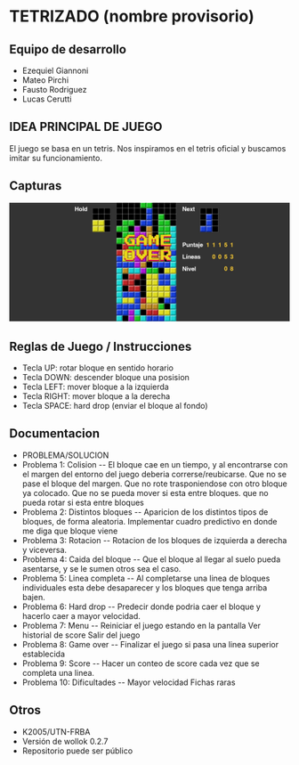 # TETRIZADO (nombre provisorio)

## Equipo de desarrollo

- Ezequiel Giannoni
- Mateo Pirchi
- Fausto Rodriguez
- Lucas Cerutti
  
## IDEA PRINCIPAL DE JUEGO

El juego se basa en un tetris. Nos inspiramos en el tetris oficial y buscamos imitar su funcionamiento.

## Capturas

![Tetrizado](assets/Captura.JPG)

## Reglas de Juego / Instrucciones

- Tecla UP: rotar bloque en sentido horario
- Tecla DOWN: descender bloque una posision
- Tecla LEFT: mover bloque a la izquierda
- Tecla RIGHT: mover bloque a la derecha
- Tecla SPACE: hard drop (enviar el bloque al fondo)

## Documentacion

- PROBLEMA/SOLUCION
- Problema 1: Colision
    -- El bloque cae en un tiempo, y al encontrarse con el margen del entorno del juego deberia correrse/reubicarse. Que no se pase el bloque del margen. Que no rote trasponiendose con otro bloque ya colocado. Que no se pueda mover si esta entre bloques.
    que no pueda rotar si esta entre bloques
- Problema 2: Distintos bloques
    -- Aparicion de los distintos tipos de bloques, de forma aleatoria. Implementar cuadro predictivo en donde me diga que bloque viene
- Problema 3: Rotacion
    -- Rotacion de los bloques de izquierda a derecha y viceversa.
- Problema 4: Caida del bloque
    -- Que el bloque al llegar al suelo pueda asentarse, y se le sumen otros sea el caso.
- Problema 5: Linea completa
    -- Al completarse una linea de bloques individuales esta debe desaparecer y los bloques que tenga arriba bajen.
- Problema 6: Hard drop
    -- Predecir donde podria caer el bloque y hacerlo caer a mayor velocidad.
- Problema 7: Menu
    -- Reiniciar el juego estando en la pantalla
        Ver historial de score
        Salir del juego
- Problema 8: Game over
    -- Finalizar el juego si pasa una linea superior establecida
- Problema 9: Score
    -- Hacer un conteo de score cada vez que se completa una linea.
- Problema 10: Dificultades
    -- Mayor velocidad
        Fichas raras

## Otros

- K2005/UTN-FRBA
- Versión de wollok 0.2.7
- Repositorio puede ser público

